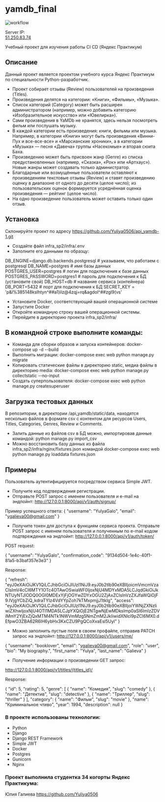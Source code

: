 # yamdb_final
![workflow](https://github.com/Yuliya0506/yamdb_final/actions/workflows/yamdb_workflow.yml/badge.svg?)

Server IP:  
[51.250.83.74](http://51.250.83.74/admin)


Учебный проект для изучения работы CI CD (Яндекс Практикум)

## Описание
Данный проект является проектом учебного курса Яндекс Практикум по специальности Python-разработчик.

* Проект собирает отзывы (Review) пользователей на произведения (Titles). 
* Произведения делятся на категории: «Книги», «Фильмы», «Музыка». 
* Список категорий (Category) может быть расширен администратором (например, можно добавить категорию «Изобразительное искусство» или «Ювелирка»).
* Сами произведения в YaMDb не хранятся, здесь нельзя посмотреть фильм или послушать музыку.
* В каждой категории есть произведения: книги, фильмы или музыка. Например, в категории «Книги» могут быть произведения «Винни-Пух и все-все-все» и «Марсианские хроники», а в категории «Музыка» — песня «Давеча» группы «Насекомые» и вторая сюита Баха.
* Произведению может быть присвоен жанр (Genre) из списка предустановленных (например, «Сказка», «Рок» или «Артхаус»). Новые жанры может создавать только администратор.
* Благодарные или возмущённые пользователи оставляют к произведениям текстовые отзывы (Review) и ставят произведению оценку в диапазоне от одного до десяти (целое число); из пользовательских оценок формируется усреднённая оценка произведения — рейтинг (целое число). 
* На одно произведение пользователь может оставить только один отзыв.
## Установка
Склонируйте проект по адресу https://github.com/Yuliya0506/api_yamdb-1.git

* Создайте файл infra_sp2/infra/.env
* Заполните его данными по образцу:

DB_ENGINE=django.db.backends.postgresql # указываем, что работаем с postgresql
DB_NAME=postgres # имя базы данных
POSTGRES_USER=postgres # логин для подключения к базе данных
POSTGRES_PASSWORD=postgres1 # пароль для подключения к БД (установите свой)
DB_HOST=db # название сервиса (контейнера)
DB_PORT=5432 # порт для подключения к БД
SECRET_KEY = 'p&l%385148kslhtyn^##a1)ilz@4zqj=rq&agdol^##zgl9(vs'

* Установите Docker, соответствующий вашей операционной системе
* Запустите Docker
* Откройте командную строку вашей операционной системы.
* Перейдите в директорию проекта infra_sp2/infra/

## В командной строке выполните команды:
* Команда для сборки образов и запуска контейнеров:
docker-compose up -d --build
* Выполнить миграции:
docker-compose exec web python manage.py migrate
* Копировать статические файлы в директорию static, медиа файлы в директорию media:
docker-compose exec web python manage.py collectstatic --no-input
* Создать суперпользователя:
docker-compose exec web python manage.py createsuperuser

## Загрузка тестовых данных
В репозитории, в директории /api_yamdb/static/data, находятся несколько файлов в формате csv с контентом для ресурсов Users, Titles, Categories, Genres, Review и Comments.
* Залить данные из файлов csv в БД можно, импортировав данные командой:
python manage.py import_csv
* Можно восстановить базу данных из файла infra_sp2/infra/nginx/fixtures.json командой
docker-compose exec web python manage.py loaddata fixtures.json

## Примеры
Пользователь аутентифицируется посредством сервиса Simple JWT.
* Получите код подтверждения регистрации.
* Отправьте POST запрос с именем пользователя и e-mail на эндпойнт:
http://127.0.0.1:8000/api/v1/auth/signup/

Пример успешного ответа:
{
    "username": "YulyaGalo",
    "email": "ygalieva00@gmail.com"
}

* Получите токен для доступа к функциям сервиса проекта. 
Отправьте POST запрос с именем пользователя и полученным по e-mail кодом подтвреждения на эндпойнт:
http://127.0.0.1:8000/api/v1/auth/token/

POST request:

{
    "username": "YulyaGalo",
    "confirmation_code": "9134d504-1e4c-40f1-81a5-b3baf357e3e3"
}

Response:

{
    "refresh": "eyJ0eXAiOiJKV1QiLCJhbGciOiJIUzI1NiJ9.eyJ0b2tlb90eXBlIjoicmVmcmVzaCIsImV4cCI6MTY1OTc4OTAwOSwiaWF0IjoxNjU4MDYxMDA5LCJqdGkiOiJkNTUyNTJlODQ0OGI0MDExYjFjOGYwZDYxOGU2ZjAxZCIsInVzZXJfaWQiOjF9.IVjgYCbZiQ_kdraTYIz4VdYYpZoh7kTMxpmjjJ1tkIg",
    "access": "eyJ0eXAiOiJKV1QiLCJhbGciOiJIUzI1NiJ9.eyJ0b2tlb90eXBlIjoiYWNjZXNzIiwiZXhwIjoxNjU4OTI1MDA5LCJpYXQiOjE2NTgwNjEwMDksImp0aSI6ImIzZDViMmY2YjExZjQxMTM4NTk1NWVmMzg5NmZmM2JkIiwidXNlcl9pZCI6MX0.dEfpwO3ZBA62R6lH6ybHx3KxCZU9PgQCoXvaEsl5UyI"
}

* Можно заполнить пустые поля в своем профайле, отправив PATCH запрос на эндпойнт:
http://127.0.0.1:8000/api/v1/users/me/

{
    "username": "booklover",
    "email": "ygalieva00@gmail.com",
    "role": "user",
    "bio": "My biography.",
    "first_name": "Yulya",
    "last_name": "Galieva"
}

* Получение информации о произведении GET запрос:

http://127.0.0.1:8000/api/v1/titles/{titles_id}/

Response:

{
    "id": 5,
    "rating": 5,
    "genre": [
        {
            "name": "Комедия",
            "slug": "comedy"
        },
        {
            "name": "Детектив",
            "slug": "detective"
        },
        {
            "name": "Триллер",
            "slug": "thriller"
        }
    ],
    "category": {
        "name": "Фильм",
        "slug": "movie"
    },
    "name": "Криминальное чтиво",
    "year": 1994,
    "description": null
}


### В проекте использованы технологии:
- Python
- Django
- Django REST Framework
- Simple JWT
- Docker
- Postgres
- Gunicorn
- Nginx

### Проект выполнила студентка 34 когорты Яндекс Практикума:
Юлия Галиева     https://github.com/Yuliya0506
